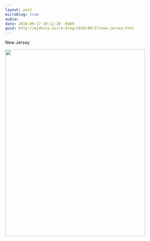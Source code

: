 ```yaml
---
layout: post
microblog: true
audio: 
date: 2018-09-17 19:12:20 -0400
guid: http://mjdescy.micro.blog/2018/09/17/new-jersey.html
---
```

New Jersey

<img src="http://micro.mjdescy.me/uploads/2018/13f90befbb.jpg" width="450" height="600" />
